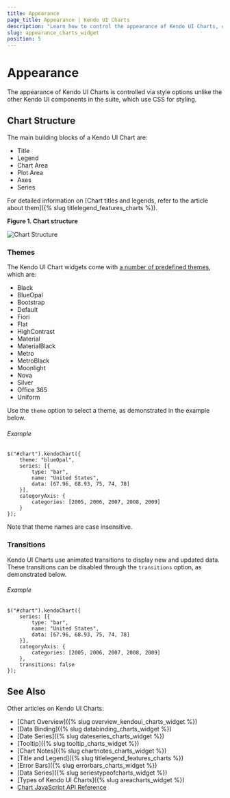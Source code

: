 ```yaml
---
title: Appearance
page_title: Appearance | Kendo UI Charts
description: "Learn how to control the appearance of Kendo UI Charts, change their themes and manage their animated transitions."
slug: appearance_charts_widget
position: 5
---
```


# Appearance

The appearance of Kendo UI Charts is controlled via style options unlike the other Kendo UI components in the suite, which use CSS for styling.

## Chart Structure

The main building blocks of a Kendo UI Chart are:

*   Title
*   Legend
*   Chart Area
*   Plot Area
*   Axes
*   Series

For detailed information on [Chart titles and legends, refer to the article about them]({% slug titlelegend_features_charts %}).

**Figure 1. Chart structure**

![Chart Structure](/controls/charts/chart-structure.png)

### Themes

The Kendo UI Chart widgets come with [a number of predefined themes](http://demos.telerik.com/kendo-ui/themebuilder), which are:

* Black
* BlueOpal
* Bootstrap
* Default
* Fiori
* Flat
* HighContrast
* Material
* MaterialBlack
* Metro
* MetroBlack
* Moonlight
* Nova
* Silver
* Office 365
* Uniform

Use the `theme` option to select a theme, as demonstrated in the example below.

###### Example

    $("#chart").kendoChart({
        theme: "blueOpal",
        series: [{
            type: "bar",
            name: "United States",
            data: [67.96, 68.93, 75, 74, 78]
        }],
        categoryAxis: {
            categories: [2005, 2006, 2007, 2008, 2009]
        }
    });

Note that theme names are case insensitive.

### Transitions

Kendo UI Charts use animated transitions to display new and updated data. These transitions can be disabled through the `transitions` option, as demonstrated below.

###### Example

    $("#chart").kendoChart({
        series: [{
            type: "bar",
            name: "United States",
            data: [67.96, 68.93, 75, 74, 78]
        }],
        categoryAxis: {
            categories: [2005, 2006, 2007, 2008, 2009]
        },
        transitions: false
    });

## See Also

Other articles on Kendo UI Charts:

* [Chart Overview]({% slug overview_kendoui_charts_widget %})
* [Data Binding]({% slug databinding_charts_widget %})
* [Date Series]({% slug dateseries_charts_widget %})
* [Tooltip]({% slug tooltip_charts_widget %})
* [Chart Notes]({% slug chartnotes_charts_widget %})
* [Title and Legend]({% slug titlelegend_features_charts %})
* [Error Bars]({% slug errorbars_charts_widget %})
* [Data Series]({% slug seriestypeofcharts_widget %})
* [Types of Kendo UI Charts]({% slug areacharts_widget %})
* [Chart JavaScript API Reference](/api/javascript/dataviz/ui/chart)
